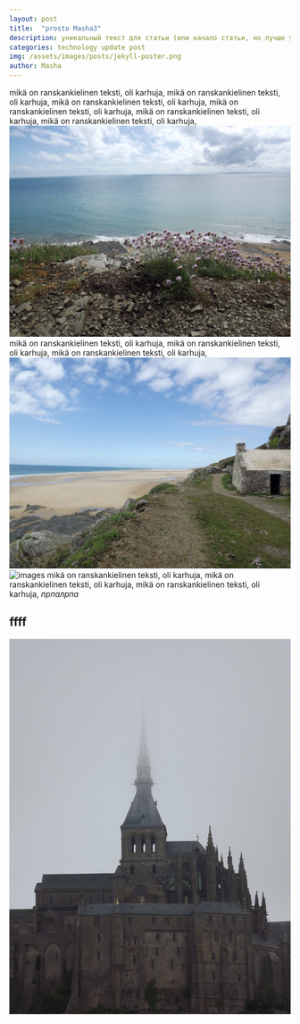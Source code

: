 ```yaml
---
layout: post
title:  "prosto Masha3"
description: уникальный текст для статьи (или начало статьи, но лучше унитальный, для оптимизации страниц в поисковиках)
categories: technology update post
img: /assets/images/posts/jekyll-poster.png
author: Masha
---
```

mikä on ranskankielinen teksti, oli karhuja, mikä on ranskankielinen teksti, oli karhuja, mikä on ranskankielinen teksti, oli karhuja, mikä on ranskankielinen teksti, oli karhuja, mikä on ranskankielinen teksti, oli karhuja, mikä on ranskankielinen teksti, oli karhuja,
![images](../assets/images/posts/De5epIH2ws0.jpg)
mikä on ranskankielinen teksti, oli karhuja, mikä on ranskankielinen teksti, oli karhuja, mikä on ranskankielinen teksti, oli karhuja,
![images](../assets/images/posts/fRbRyoLSJik.jpg)
![images](../assets/images/DSC_0117.jpg)
mikä on ranskankielinen teksti, oli karhuja, mikä on ranskankielinen teksti, oli karhuja, mikä on ranskankielinen teksti, oli karhuja,
*прпалрпа*

## ffff
![images](../assets/images/posts/SXNO7ioHqq8.jpg)
